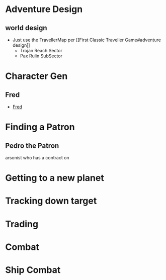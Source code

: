 # Adventure Design
## world design
* Just use the TravellerMap per [[First Classic Traveller Game#adventure design]] 
	* Trojan Reach Sector
	* Pax Rulin SubSector
# Character Gen
## Fred
* [Fred](<file:///home/curtis/Desktop/RPG/Traveller/character sheets/fred.pdf>)
# Finding a Patron
## Pedro the Patron
arsonist who has a contract on 

# Getting to a new planet

# Tracking down target

# Trading

# Combat

# Ship Combat
